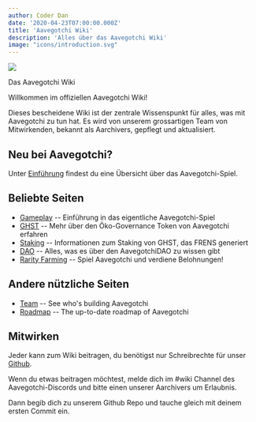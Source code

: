 ```yaml
---
author: Coder Dan
date: '2020-04-23T07:00:00.000Z'
title: 'Aavegotchi Wiki'
description: 'Alles über das Aavegotchi Wiki'
image: "icons/introduction.svg"
---
```


<div class="headerImageContainer">
<img class="headerImage" src="/icons/introduction.svg">
<p class="headerImageText">Das Aavegotchi Wiki</p>
</div>

Willkommen im offiziellen Aavegotchi Wiki!

Dieses bescheidene Wiki ist der zentrale Wissenspunkt für alles, was mit Aavegotchi zu tun hat. Es wird von unserem grossartigen Team von Mitwirkenden, bekannt als Aarchivers, gepflegt und aktualisiert.

## Neu bei Aavegotchi?

Unter [Einführung](https://wiki.aavegotchi.com/introduction) findest du eine Übersicht über das Aavegotchi-Spiel.

## Beliebte Seiten
* [Gameplay](/gameplay) -- Einführung in das eigentliche Aavegotchi-Spiel
* [GHST](/ghst) -- Mehr über den Öko-Governance Token von Aavegotchi erfahren
* [Staking](/staking) -- Informationen zum Staking von GHST, das FRENS generiert
* [DAO](/dao) -- Alles, was es über den AavegotchiDAO zu wissen gibt
* [Rarity Farming](/rarity-farming) -- Spiel Aavegotchi und verdiene Belohnungen!

## Andere nützliche Seiten

* [Team](/team) -- See who's building Aavegotchi
* [Roadmap](/roadmap) -- The up-to-date roadmap of Aavegotchi



## Mitwirken

Jeder kann zum Wiki beitragen, du benötigst nur Schreibrechte für unser [Github](https://github.com/aavegotchi/aavegotchi-wiki).

Wenn du etwas beitragen möchtest, melde dich im #wiki Channel des Aavegotchi-Discords und bitte einen unserer Aarchivers um Erlaubnis.

Dann begib dich zu unserem Github Repo und tauche gleich mit deinem ersten Commit ein. 